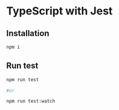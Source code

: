 # TypeScript with Jest

## Installation

```bash
npm i
```

## Run test

```bash
npm run test

#or

npm run test:watch
```

